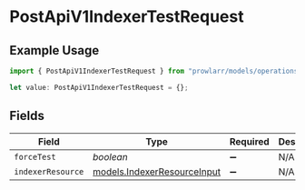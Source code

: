 # PostApiV1IndexerTestRequest

## Example Usage

```typescript
import { PostApiV1IndexerTestRequest } from "prowlarr/models/operations";

let value: PostApiV1IndexerTestRequest = {};
```

## Fields

| Field                                                               | Type                                                                | Required                                                            | Description                                                         |
| ------------------------------------------------------------------- | ------------------------------------------------------------------- | ------------------------------------------------------------------- | ------------------------------------------------------------------- |
| `forceTest`                                                         | *boolean*                                                           | :heavy_minus_sign:                                                  | N/A                                                                 |
| `indexerResource`                                                   | [models.IndexerResourceInput](../../models/indexerresourceinput.md) | :heavy_minus_sign:                                                  | N/A                                                                 |